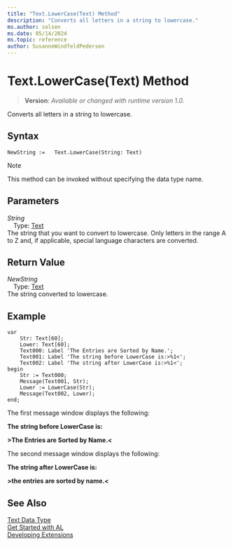 ```yaml
---
title: "Text.LowerCase(Text) Method"
description: "Converts all letters in a string to lowercase."
ms.author: solsen
ms.date: 05/14/2024
ms.topic: reference
author: SusanneWindfeldPedersen
---
```

[//]: # (START>DO_NOT_EDIT)
[//]: # (IMPORTANT:Do not edit any of the content between here and the END>DO_NOT_EDIT.)
[//]: # (Any modifications should be made in the .xml files in the ModernDev repo.)
# Text.LowerCase(Text) Method
> **Version**: _Available or changed with runtime version 1.0._

Converts all letters in a string to lowercase.


## Syntax
```AL
NewString :=   Text.LowerCase(String: Text)
```
> [!NOTE]
> This method can be invoked without specifying the data type name.
## Parameters
*String*  
&emsp;Type: [Text](text-data-type.md)  
The string that you want to convert to lowercase. Only letters in the range A to Z and, if applicable, special language characters are converted.  


## Return Value
*NewString*  
&emsp;Type: [Text](text-data-type.md)  
The string converted to lowercase.


[//]: # (IMPORTANT: END>DO_NOT_EDIT)

## Example  

```al
var
    Str: Text[60];
    Lower: Text[60];
    Text000: Label 'The Entries are Sorted by Name.';
    Text001: Label 'The string before LowerCase is:>%1<';
    Text002: Label 'The string after LowerCase is:>%1<';
begin
    Str := Text000;  
    Message(Text001, Str);  
    Lower := LowerCase(Str);  
    Message(Text002, Lower);  
end;
```  
  
 The first message window displays the following:  
  
 **The string before LowerCase is:**  
  
 **>The Entries are Sorted by Name.\<**  
  
 The second message window displays the following:  
  
 **The string after LowerCase is:**  
  
 **>the entries are sorted by name.\<**  
  

## See Also
[Text Data Type](text-data-type.md)  
[Get Started with AL](../../devenv-get-started.md)  
[Developing Extensions](../../devenv-dev-overview.md)